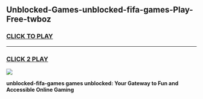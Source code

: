 
## Unblocked-Games-unblocked-fifa-games-Play-Free-twboz
<h3>
<a href="https://premium76.site?title=unblocked-fifa-games&ref=20A">CLICK TO PLAY</a></h3>
<hr>

<h3>
<a href="https://premium76.site?title=unblocked-fifa-games&ref=20A">CLICK 2 PLAY</a>
  
</h3>

<a href="https://premium76.site?title=unblocked-fifa-games&ref=20A"><img src="https://clearcache.store/games.png"></a>


**unblocked-fifa-games games unblocked: Your Gateway to Fun and Accessible Online Gaming**
